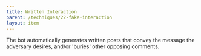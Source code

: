 ```yaml
---
title: Written Interaction
parent: /techniques/22-fake-interaction
layout: item
---
```


<p>The bot automatically generates written posts that convey the message the adversary desires, and/or 'buries' other opposing comments.</p>
